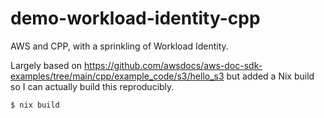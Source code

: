 # demo-workload-identity-cpp

AWS and CPP, with a sprinkling of Workload Identity.

Largely based on https://github.com/awsdocs/aws-doc-sdk-examples/tree/main/cpp/example_code/s3/hello_s3 
but added a Nix build so I can actually build this reproducibly.

```shell
$ nix build
```
